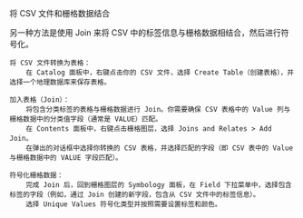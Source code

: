 将 CSV 文件和栅格数据结合

另一种方法是使用 Join 来将 CSV 中的标签信息与栅格数据相结合，然后进行符号化。

    将 CSV 文件转换为表格：
        在 Catalog 面板中，右键点击你的 CSV 文件，选择 Create Table（创建表格），并选择一个地理数据库来保存表格。

    加入表格（Join）：
        将包含分类标签的表格与栅格数据进行 Join。你需要确保 CSV 表格中的 Value 列与栅格数据中的分类值字段（通常是 VALUE）匹配。
        在 Contents 面板中，右键点击栅格图层，选择 Joins and Relates > Add Join。
        在弹出的对话框中选择你转换的 CSV 表格，并选择匹配的字段（即 CSV 表中的 Value 与栅格数据中的 VALUE 字段匹配）。

    符号化栅格数据：
        完成 Join 后，回到栅格图层的 Symbology 面板，在 Field 下拉菜单中，选择包含标签的字段（例如，通过 Join 创建的新字段，包含从 CSV 文件中的标签信息）。
        选择 Unique Values 符号化类型并按照需要设置标签和颜色。